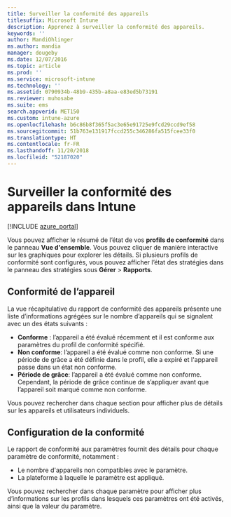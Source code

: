 ```yaml
---
title: Surveiller la conformité des appareils
titlesuffix: Microsoft Intune
description: Apprenez à surveiller la conformité des appareils.
keywords: ''
author: MandiOhlinger
ms.author: mandia
manager: dougeby
ms.date: 12/07/2016
ms.topic: article
ms.prod: ''
ms.service: microsoft-intune
ms.technology: ''
ms.assetid: 0790934b-48b9-435b-a8aa-e83ed5b73191
ms.reviewer: muhosabe
ms.suite: ems
search.appverid: MET150
ms.custom: intune-azure
ms.openlocfilehash: b6c86b8f365f5ac3e65e91725e9fcd29ccd9ef58
ms.sourcegitcommit: 51b763e131917fccd255c346286fa515fcee33f0
ms.translationtype: HT
ms.contentlocale: fr-FR
ms.lasthandoff: 11/20/2018
ms.locfileid: "52187020"
---
```

# <a name="monitor-device-compliance-in-intune"></a>Surveiller la conformité des appareils dans Intune

[!INCLUDE [azure_portal](./includes/azure_portal.md)]

Vous pouvez afficher le résumé de l’état de vos **profils de conformité** dans le panneau **Vue d'ensemble**.
Vous pouvez cliquer de manière interactive sur les graphiques pour explorer les détails. Si plusieurs profils de conformité sont configurés, vous pouvez afficher l’état des stratégies dans le panneau des stratégies sous **Gérer** > **Rapports**.

##  <a name="device-compliance"></a>Conformité de l’appareil

La vue récapitulative du rapport de conformité des appareils présente une liste d’informations agrégées sur le nombre d’appareils qui se signalent avec un des états suivants :

- **Conforme** : l’appareil a été évalué récemment et il est conforme aux paramètres du profil de conformité spécifié.
- **Non conforme**: l’appareil a été évalué comme non conforme.  Si une période de grâce a été définie dans le profil, elle a expiré et l'appareil passe dans un état non conforme.
- **Période de grâce**: l’appareil a été évalué comme non conforme. Cependant, la période de grâce continue de s’appliquer avant que l’appareil soit marqué comme non conforme.

Vous pouvez rechercher dans chaque section pour afficher plus de détails sur les appareils et utilisateurs individuels.

## <a name="setting-compliance"></a>Configuration de la conformité

Le rapport de conformité aux paramètres fournit des détails pour chaque paramètre de conformité, notamment :

- Le nombre d'appareils non compatibles avec le paramètre.
- La plateforme à laquelle le paramètre est appliqué.

Vous pouvez rechercher dans chaque paramètre pour afficher plus d’informations sur les profils dans lesquels ces paramètres ont été activés, ainsi que la valeur du paramètre.
